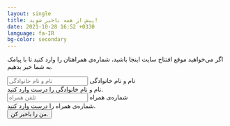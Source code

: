 ```yaml
---
layout: single
title: پیش از همه باخبر شوید!
date: 2021-10-28 16:52 +0330
language: fa-IR
bg-color: secondary
---
```

اگر می‌خواهید موقع افتتاح سایت اینجا باشید، شماره‌ی همراهتان را وارد کنید تا با پیامک به شما خبر بدهیم.

<script src="https://www.google.com/recaptcha/api.js?hl=fa"></script>
<div class="col-lg-6 mx-auto">
    <form class="row g-0 text-dark needs-validation" id="form" action="https://docs.google.com/forms/u/0/d/e/1FAIpQLScHsUmCVYJmH67qDFhVd_ia7mxoY5XbNdSgdWMmggAOu_JfNw/formResponse" novalidate>
        <div class="col-12 col-md-6 mb-3 px-3">
            <div class="form-floating">
                <input type="name" class="form-control border-0" id="name" pattern="^[‌ آابپتثجچحخدذرزژسشصضطظعغفقکگلمنوهی]+$" placeholder="نام و نام خانوادگی" name="entry.748188054" required>
                <label for="name">نام و نام خانوادگی</label>
                <div class="invalid-feedback text-white">
                    نام و نام خانوادگی را درست وارد کنید.
                </div>
            </div>
        </div>
        <div class="col-12 col-md-6 mb-3 px-3">
            <div class="form-floating">
                <input type="text" class="form-control border-0" id="phone" pattern="09\d\d\d\d\d\d\d\d\d" placeholder="تلفن همراه" name="entry.1977671734" required>
                <label for="phone">شماره‌ی همراه</label>
                <div class="invalid-feedback text-white">
                    شماره‌ی همراه را درست وارد کنید.
                </div>
            </div>
        </div>
        <div class="d-sm-flex justify-content-center">
          <div class="g-recaptcha" data-sitekey="6Lc4tvwcAAAAAAGd97ne969zv2KqXbIghbB78FYX"></div>
            <input class="btn bg-white btn-lg px-4" type="submit" value="من را باخبر کن.">
        </div>
    </form>
    <div id="success" class="alert alert-light" style="display: none;" role="alert">
        <i class="bi bi-check-all"></i>
        به فهرست خبررسان پیامکی زال افزوده شدید. منتظرمان باشید.
    </div>



</div>